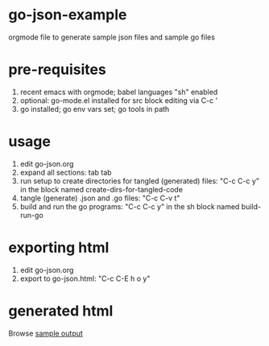 go-json-example
===

orgmode file to generate sample json files and sample go files

pre-requisites
===
1. recent emacs with orgmode; babel languages "sh" enabled
2. optional: go-mode.el installed for src block editing via  C-c '
3. go installed; go env vars set; go tools in path

usage
===
1. edit go-json.org
2. expand all sections: tab tab
3. run setup to create directories for tangled (generated) files: "C-c C-c y" in the block named create-dirs-for-tangled-code
4. tangle (generate) .json and .go files: "C-c C-v t"
5. build and run the go programs: "C-c C-c y" in the sh block named build-run-go

exporting html
===
1. edit go-json.org
2. export to go-json.html: "C-c C-E h o y"

generated html
===
Browse [sample output](http://wrightmikea.github.io/go-json-example.html "exported html")
